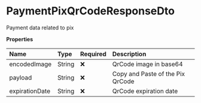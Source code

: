 # PaymentPixQrCodeResponseDto

Payment data related to pix

**Properties**

| Name           | Type   | Required | Description                      |
| :------------- | :----- | :------- | :------------------------------- |
| encodedImage   | String | ❌       | QrCode image in base64           |
| payload        | String | ❌       | Copy and Paste of the Pix QrCode |
| expirationDate | String | ❌       | QrCode expiration date           |

<!-- This file was generated by liblab | https://liblab.com/ -->
